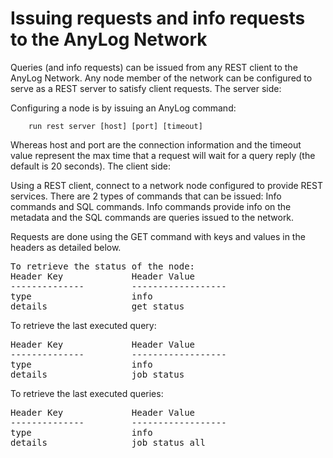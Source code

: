 # Issuing requests and info requests to the AnyLog Network

Queries (and info requests) can be issued from any REST client to the AnyLog Network. Any node member of the network can be configured to serve as a REST server to satisfy client requests. 
The server side:

Configuring a node is by issuing an AnyLog command: 
```
	run rest server [host] [port] [timeout]
```
Whereas host and port are the connection information and the timeout value represent the max time that a request will wait for a query reply (the default is 20 seconds).
The client side:

Using a REST client, connect to a network node configured to provide REST services. 
There are 2 types of commands that can be issued: Info commands and SQL commands. Info commands provide info on the metadata and the SQL commands are queries issued to the network.

Requests are done using the GET command with keys and values in the headers as detailed below.

<pre>
To retrieve the status of the node:
Header Key             Header Value          
--------------         ------------------
type                   info
details                get status
</pre>

To retrieve the last executed query:
<pre>
Header Key             Header Value            
--------------         ------------------
type                   info
details                job status
</pre>
To retrieve the last executed queries:
<pre>
Header Key             Header Value            
--------------         ------------------
type                   info
details                job status all
</pre>


